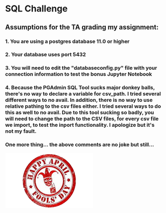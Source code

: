 # SQL Challenge
    
## Assumptions for the TA grading my assignment:

### 1. You are using a postgres database 11.0 or higher
### 2. Your database uses port 5432
### 3. You will need to edit the "databaseconfig.py" file with your connection information to test the bonus Jupyter Notebook
### 4. Because the PGAdmin SQL Tool sucks major donkey balls, there's no way to declare a variable for csv_path.  I tried several different ways to no avail.  In addition, there is no way to use relative pathing to the csv files either.  I tried several ways to do this as well to no avail. Due to this tool sucking so badly, you will need to change the path to the CSV files, for every csv file we import, to test the inport functionality.  I apologize but it's not my fault.


### One more thing... the above comments are no joke but still...


<img src="EmployeeSQL/AprilFools.png" alt="April Fools!" style="border: none;" />
